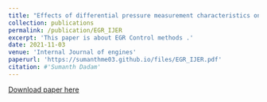 ```yaml
---
title: "Effects of differential pressure measurement characteristics on high pressure-EGR estimation error in SI-engines"
collection: publications
permalink: /publication/EGR_IJER
excerpt: 'This paper is about EGR Control methods .'
date: 2021-11-03
venue: 'Internal Journal of engines'
paperurl: 'https://sumanthme03.github.io/files/EGR_IJER.pdf'
citation: #'Sumanth Dadam'
---
```


[Download paper here](https://sumanthme03.github.io/files/EGR_IJER.pdf)